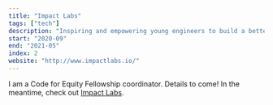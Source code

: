 ```yaml
---
title: "Impact Labs"
tags: ["tech"]
description: "Inspiring and empowering young engineers to build a better world."
start: "2020-09"
end: "2021-05"
index: 2
website: "http://www.impactlabs.io/"
---
```


I am a Code for Equity Fellowship coordinator. Details to come! In the meantime, check out <a href="https://www.impactlabs.io/fellowship">Impact Labs</a>.
